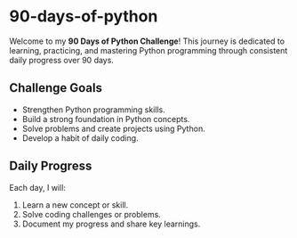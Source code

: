 # 90-days-of-python

Welcome to my **90 Days of Python Challenge**! This journey is dedicated to learning, practicing, and mastering Python programming through consistent daily progress over 90 days.

## Challenge Goals
- Strengthen Python programming skills.
- Build a strong foundation in Python concepts.
- Solve problems and create projects using Python.
- Develop a habit of daily coding.

## Daily Progress
Each day, I will:
1. Learn a new concept or skill.
2. Solve coding challenges or problems.
3. Document my progress and share key learnings.
